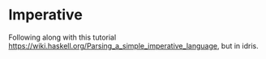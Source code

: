 # Imperative

Following along with this tutorial https://wiki.haskell.org/Parsing_a_simple_imperative_language, but in idris.
